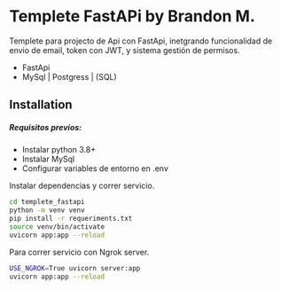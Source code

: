 # Templete FastAPi by Brandon M.

Templete para projecto de Api con FastApi, inetgrando funcionalidad de envio de email, token con JWT, y sistema gestión de permisos.

- FastApi
- MySql | Postgress | (SQL)

## Installation

##### Requisitos previos:

- Instalar python 3.8+
- Instalar MySql
- Configurar variables de entorno en .env

Instalar dependencias y correr servicio.

```sh
cd templete_fastapi
python -m venv venv
pip install -r requeriments.txt
source venv/bin/activate
uvicorn app:app --reload
```

Para correr servicio con Ngrok server.

```sh
USE_NGROK=True uvicorn server:app
uvicorn app:app --reload
```
